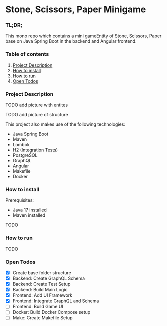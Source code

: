 # Stone, Scissors, Paper Minigame

### TL;DR;

This mono repo which contains a mini gameEntity of Stone, Scissors, Paper
base on Java Spring Boot in the backend and
Angular frontend.

### Table of contents

1. [ Project Description ](#desc)
2. [ How to install ](#howtoinstall)
3. [ How to run ](#howtorun)
4. [ Open Todos ](#opentodos)

<a name="desc"></a>

### Project Description

TODO add picture with entites

TODO add picture of structure

This project also makes use of the following technologies:

- Java Spring Boot
- Maven
- Lombok
- H2 (Integration Tests)
- PostgreSQL
- GraphQL
- Angular
- Makefile
- Docker

<a name="howtoinstall"></a>

### How to install

Prerequisites:

- Java 17 installed
- Maven installed

TODO

<a name="howtorun"></a>

### How to run

TODO

<a name="opentodos"></a>

### Open Todos

- [x] Create base folder structure
- [x] Backend: Create GraphQL Schema
- [x] Backend: Create Test Setup
- [x] Backend: Build Main Logic
- [x] Frontend: Add UI Framework
- [x] Frontend: Integrate GraphQL and Schema
- [ ] Frontend: Build Game UI
- [ ] Docker: Build Docker Compose setup
- [ ] Make: Create Makefile Setup
